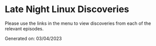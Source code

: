 # Late Night Linux Discoveries

Please use the links in the menu to view discoveries from each of the relevant episodes.

Generated on: 03/04/2023